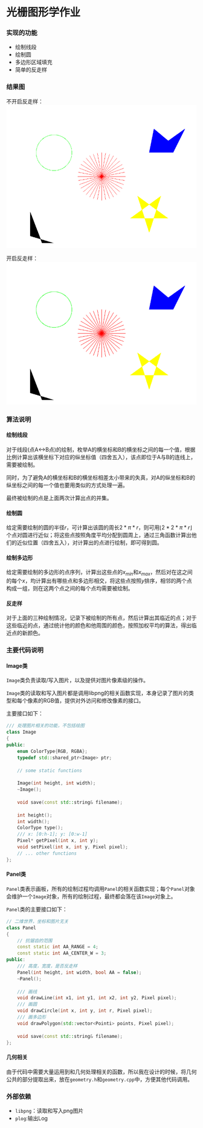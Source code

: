 # 光栅图形学作业

### 实现的功能

- 绘制线段
- 绘制圆
- 多边形区域填充
- 简单的反走样

### 结果图

不开启反走样：
![](rst.png)

开启反走样：
![](rstAA.png)

### 算法说明

#### 绘制线段

对于线段(点A<->B点)的绘制，枚举A的横坐标和B的横坐标之间的每一个值，根据比例计算出该横坐标下对应的纵坐标值（四舍五入），该点即位于A与B的连线上，需要被绘制。

同时，为了避免A的横坐标和B的横坐标相差太小带来的失真，对A的纵坐标和B的纵坐标之间的每一个值也要用类似的方式处理一遍。

最终被绘制的点是上面两次计算出点的并集。

#### 绘制圆

给定需要绘制的圆的半径$r$，可计算出该圆的周长$2*\pi*r$，则可用$\lfloor 2*2*\pi*r \rfloor$个点对圆进行近似；将这些点按照角度平均分配到圆周上，通过三角函数计算出他们的近似位置（四舍五入），对计算出的点进行绘制，即可得到圆。

#### 绘制多边形

给定需要绘制的多边形的点序列，计算出这些点的$x_{min}$和$x_{max}$，然后对在这之间的每个$x$，均计算出有哪些点和多边形相交，将这些点按照$y$排序，相邻的两个点构成一组，则在这两个点之间的每个点均需要被绘制。

#### 反走样

对于上面的三种绘制情况，记录下被绘制的所有点，然后计算出其临近的点；对于这些临近的点，通过统计他的颜色和他周围的颜色，按照加权平均的算法，得出临近点的新颜色。


### 主要代码说明

#### Image类

`Image`类负责读取/写入图片，以及提供对图片像素级的操作。

`Image`类的读取和写入图片都是调用libpng的相关函数实现，本身记录了图片的类型和每个像素的RGB值，提供对外访问和修改像素的接口。

主要接口如下：

```c++
/// 处理图片相关的功能，不包括绘图
class Image
{
public:
    enum ColorType{RGB, RGBA};
    typedef std::shared_ptr<Image> ptr;

	// some static functions

    Image(int height, int width);
    ~Image();

    void save(const std::string& filename);
    
    int height();
    int width();
    ColorType type();
    /// x: [0:h-1]; y: [0:w-1]
    Pixel* getPixel(int x, int y);
    void setPixel(int x, int y, Pixel pixel);
    // ... other functions
};
```

#### Panel类

`Panel`类表示画板，所有的绘制过程均调用`Panel`的相关函数实现；每个`Panel`对象会维护一个`Image`对象，所有的绘制过程，最终都会落在该`Image`对象上。

`Panel`类的主要接口如下：

```c++
// 二维世界，坐标和图片无关
class Panel
{
    // 抗锯齿的范围
    const static int AA_RANGE = 4;
    const static int AA_CENTER_W = 3;
public:
    /// 高度，宽度，是否反走样
    Panel(int height, int width, bool AA = false);
    ~Panel();

    /// 画线
    void drawLine(int x1, int y1, int x2, int y2, Pixel pixel);
    /// 画圆
    void drawCircle(int x, int y, int r, Pixel pixel);
    /// 画多边形
    void drawPolygon(std::vector<Pointi> points, Pixel pixel);

    void save(const std::string& filename);
};
```

#### 几何相关

由于代码中需要大量运用到和几何处理相关的函数，所以我在设计的时候，将几何公共的部分提取出来，放在`geometry.h`和`geometry.cpp`中，方便其他代码调用。

### 外部依赖

- `libpng`：读取和写入png图片
- `plog`:输出Log